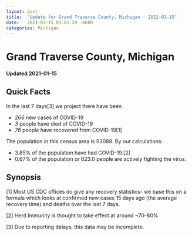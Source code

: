 ```yaml
---
layout: post
title:  "Update for Grand Traverse County, Michigan - 2021-01-15"
date:   2021-01-15 01:01:29 -0600
categories: Michigan
---
```


# Grand Traverse County, Michigan
#### Updated 2021-01-15

## Quick Facts

In the last 7 days[3] we project there have been
- *266* new cases of COVID-19
- *3* people have died of COVID-19
- *76* people have recovered from COVID-19[1]

The population in this census area is 93088. By our calculations:
- 3.85% of the population have had COVID-19.[2]
- 0.67% of the population or 623.0 people are actively fighting the virus.

## Synopsis




[1] Most US CDC offices do give any recovery statistics- we base this on a formula which looks at confirmed new cases
15 days ago (the average recovery time) and deaths over the last 7 days.

[2] Herd Immunity is thought to take effect at around ~70-80%

[3] Due to reporting delays, this data may be incomplete.
 
    